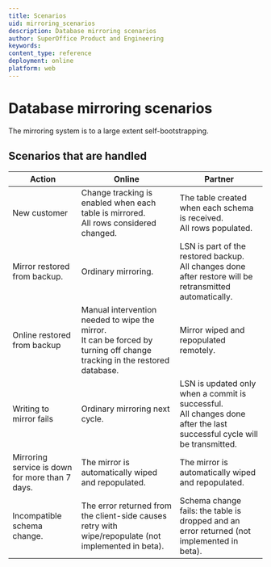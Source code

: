 ```yaml
---
title: Scenarios
uid: mirroring_scenarios
description: Database mirroring scenarios
author: SuperOffice Product and Engineering
keywords:
content_type: reference
deployment: online
platform: web
---
```


# Database mirroring scenarios

The mirroring system is to a large extent self-bootstrapping.

## Scenarios that are handled

| Action | Online | Partner |
|--------|--------|---------|
| New customer | Change tracking is enabled when each table is mirrored.<br>All rows considered changed. | The table created when each schema is received.<br>All rows populated. |
| Mirror restored from backup. | Ordinary mirroring. | LSN is part of the restored backup.<br> All changes done after restore will be retransmitted automatically. |
| Online restored from backup | Manual intervention needed to wipe the mirror.<br>It can be forced by turning off change tracking in the restored database. | Mirror wiped and repopulated remotely. |
| Writing to mirror fails | Ordinary mirroring next cycle. | LSN is updated only when a commit is successful.<br> All changes done after the last successful cycle will be transmitted. |
| Mirroring service is down for more than 7 days. | The mirror is automatically wiped and repopulated. | The mirror is automatically wiped and repopulated. |
| Incompatible schema change. | The error returned from the client-side causes retry with wipe/repopulate (not implemented in beta). | Schema change fails: the table is dropped and an error returned (not implemented in beta). |
